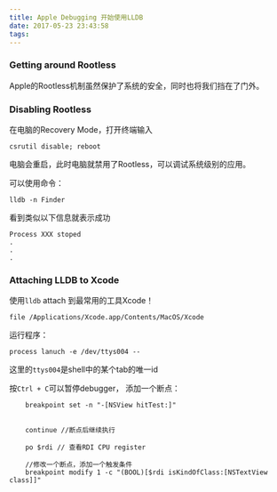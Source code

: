 ```yaml
---
title: Apple Debugging 开始使用LLDB
date: 2017-05-23 23:43:58
tags:
---
```


### Getting around Rootless

Apple的Rootless机制虽然保护了系统的安全，同时也将我们挡在了门外。

### Disabling Rootless

在电脑的Recovery Mode，打开终端输入 

	csrutil disable; reboot

电脑会重启，此时电脑就禁用了Rootless，可以调试系统级别的应用。

<!--more-->

可以使用命令：

 	lldb -n Finder
 	
 看到类似以下信息就表示成功
 
 	Process XXX stoped
 	.
 	.
 	.
 
### Attaching LLDB to Xcode
 使用`lldb` attach 到最常用的工具Xcode！

	file /Applications/Xcode.app/Contents/MacOS/Xcode

 运行程序：

	process lanuch -e /dev/ttys004 --
	
	
这里的`ttys004`是shell中的某个tab的唯一id


 按`Ctrl + C`可以暂停debugger， 添加一个断点：

		breakpoint set -n "-[NSView hitTest:]"
		

		continue //断点后继续执行
		
		po $rdi // 查看RDI CPU register
		
		//修改一个断点，添加一个触发条件
		breakpoint modify 1 -c "(BOOL)[$rdi isKindOfClass:[NSTextView class]]" 